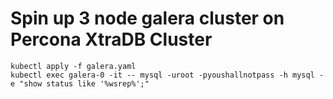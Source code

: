 # Spin up 3 node galera cluster on Percona XtraDB Cluster
```
kubectl apply -f galera.yaml
kubectl exec galera-0 -it -- mysql -uroot -pyoushallnotpass -h mysql -e "show status like '%wsrep%';"
```
